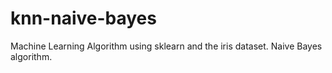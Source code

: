 # knn-naive-bayes
Machine Learning Algorithm using sklearn and the iris dataset. Naive Bayes algorithm.
